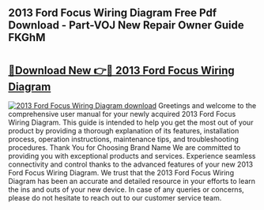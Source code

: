 ## 2013 Ford Focus Wiring Diagram Free Pdf Download - Part-VOJ New Repair Owner Guide FKGhM

# <h2><a href="http://dfo61u.blite.top/?on=2013+Ford+Focus+Wiring+Diagram">🔗Download New 👉🔴 2013 Ford Focus Wiring Diagram</a></h2>

[![2013 Ford Focus Wiring Diagram download](https://i.imgur.com/lujVjoI.png)](http://dfo61u.blite.top/?on=2013+Ford+Focus+Wiring+Diagram)
Greetings and welcome to the comprehensive user manual for your newly acquired 2013 Ford Focus Wiring Diagram. This guide is intended to help you get the most out of your product by providing a thorough explanation of its features, installation process, operation instructions, maintenance tips, and troubleshooting procedures. Thank You for Choosing Brand Name We are committed to providing you with exceptional products and services. Experience seamless connectivity and control thanks to the advanced features of your new 2013 Ford Focus Wiring Diagram. We trust that the 2013 Ford Focus Wiring Diagram has been an accurate and detailed resource in your efforts to learn the ins and outs of your new device. In case of any queries or concerns, please do not hesitate to reach out to our customer service team.
